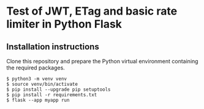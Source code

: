 # Test of JWT, ETag and basic rate limiter in Python Flask
## Installation instructions
Clone this repository and prepare the Python virtual environment containing the required packages.
```
$ python3 -m venv venv
$ source venv/bin/activate
$ pip install --upgrade pip setuptools
$ pip install -r requirements.txt
$ flask --app myapp run 
```
